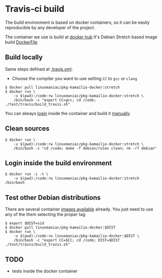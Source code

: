 Travis-ci build
===============

The build environment is based on docker containers, so it can be easily
reproducible by any developer of the project.

The container we use is build at [docker hub](https://hub.docker.com/r/linuxmaniac/pkg-kamailio-docker/)
It's Debian Stretch based image build [DockerFile](https://github.com/linuxmaniac/pkg-kamailio-docker/blob/master/stretch/Dockerfile)

Build locally
-------------

Same steps defined at [.travis.yml](https://github.com/kamailio/kamailio/blob/master/.travis.yml):

- Choose the compiler you want to use setting `CC` to `gcc` or `clang`

```
$ docker pull linuxmaniac/pkg-kamailio-docker:stretch
$ docker run \
    -v $(pwd):/code:rw linuxmaniac/pkg-kamailio-docker:stretch \
    /bin/bash -c "export CC=gcc; cd /code; ./test/travis/build_travis.sh"
```

You can always [login](./README.md#login-inside-the-build-environment) inside the container
and build it [manually](http://www.kamailio.org/wiki/install/devel/git#compile_kamailio)

Clean sources
-------------

```
$ docker run \
    -v $(pwd):/code:rw linuxmaniac/pkg-kamailio-docker:stretch \
    /bin/bash -c "cd /code; make -f debian/rules clean; rm -rf debian"
```

Login inside the build environment
----------------------------------

```
$ docker run -i -t \
    -v $(pwd):/code:rw linuxmaniac/pkg-kamailio-docker:stretch /bin/bash
```

Test other Debian distributions
-------------------------------

There are several container [images available](https://hub.docker.com/r/linuxmaniac/pkg-kamailio-docker/tags/) already.
You just need to use any of the them selecting the proper tag

```
$ export $DIST=sid
$ docker pull linuxmaniac/pkg-kamailio-docker:$DIST
$ docker run \
    -v $(pwd):/code:rw linuxmaniac/pkg-kamailio-docker:$DIST \
    /bin/bash -c "export CC=$CC; cd /code; DIST=$DIST ./test/travis/build_travis.sh"
```


TODO
----

- tests inside the docker container
